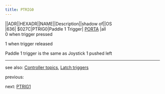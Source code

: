 ```yaml
---
title: PTRIG0
---
```

||ADR||HEXADR||NAME||Description||shadow of||OS  
|636| $027C|PTRIG0|Paddle 1 Trigger| [PORTA](../PORTA/index.md) |all  
0 when trigger pressed  
  
1 when trigger released  
  
Paddle 1 trigger is the same as Joystick 1 pushed left  
  
---
see also: [Controller topics](../Controller_topics/index.md), [Latch triggers](../GRACTL/index.md)  
  
previous:  
  
next: [PTRIG1](../PTRIG1/index.md)  
